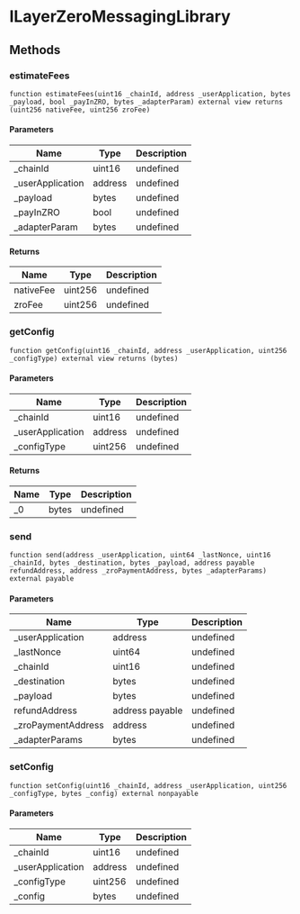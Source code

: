 # ILayerZeroMessagingLibrary









## Methods

### estimateFees

```solidity
function estimateFees(uint16 _chainId, address _userApplication, bytes _payload, bool _payInZRO, bytes _adapterParam) external view returns (uint256 nativeFee, uint256 zroFee)
```





#### Parameters

| Name | Type | Description |
|---|---|---|
| _chainId | uint16 | undefined
| _userApplication | address | undefined
| _payload | bytes | undefined
| _payInZRO | bool | undefined
| _adapterParam | bytes | undefined

#### Returns

| Name | Type | Description |
|---|---|---|
| nativeFee | uint256 | undefined
| zroFee | uint256 | undefined

### getConfig

```solidity
function getConfig(uint16 _chainId, address _userApplication, uint256 _configType) external view returns (bytes)
```





#### Parameters

| Name | Type | Description |
|---|---|---|
| _chainId | uint16 | undefined
| _userApplication | address | undefined
| _configType | uint256 | undefined

#### Returns

| Name | Type | Description |
|---|---|---|
| _0 | bytes | undefined

### send

```solidity
function send(address _userApplication, uint64 _lastNonce, uint16 _chainId, bytes _destination, bytes _payload, address payable refundAddress, address _zroPaymentAddress, bytes _adapterParams) external payable
```





#### Parameters

| Name | Type | Description |
|---|---|---|
| _userApplication | address | undefined
| _lastNonce | uint64 | undefined
| _chainId | uint16 | undefined
| _destination | bytes | undefined
| _payload | bytes | undefined
| refundAddress | address payable | undefined
| _zroPaymentAddress | address | undefined
| _adapterParams | bytes | undefined

### setConfig

```solidity
function setConfig(uint16 _chainId, address _userApplication, uint256 _configType, bytes _config) external nonpayable
```





#### Parameters

| Name | Type | Description |
|---|---|---|
| _chainId | uint16 | undefined
| _userApplication | address | undefined
| _configType | uint256 | undefined
| _config | bytes | undefined




